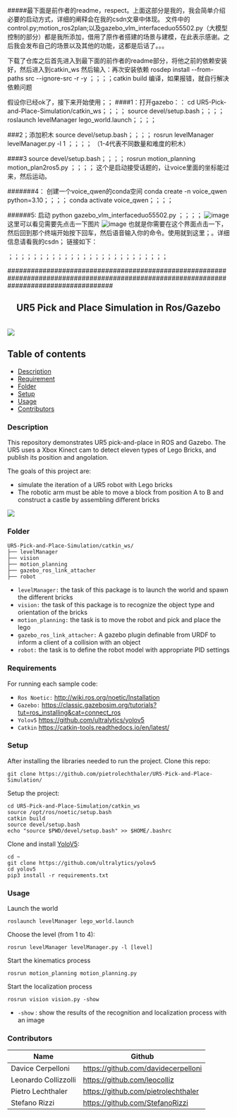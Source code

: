 #####最下面是前作者的readme，respect。上面这部分是我的，我会简单介绍必要的启动方式，详细的阐释会在我的csdn文章中体现。
文件中的control.py;motion_ros2plan;以及gazebo_vlm_interfaceduo55502.py（大模型控制的部分）都是我所添加，借用了原作者搭建的场景与建模，在此表示感谢。之后我会发布自己的场景以及其他的功能，这都是后话了。。。

下载了仓库之后首先进入到最下面的前作者的readme部分，将他之前的依赖安装好，然后进入到catkin_ws
然后输入：再次安装依赖
rosdep install --from-paths src --ignore-src -r -y
；；；；catkin build 编译，如果报错，就自行解决依赖问题

假设你已经ok了，接下来开始使用；；
####1：打开gazebo：：
cd UR5-Pick-and-Place-Simulation/catkin_ws；；；；
source devel/setup.bash；；；；
roslaunch levelManager lego_world.launch；；；；

###2；添加积木
source devel/setup.bash；；；；
rosrun levelManager levelManager.py -l 1  ；；；；      （1-4代表不同数量和难度的积木）


####3 
source devel/setup.bash；；；；
rosrun motion_planning motion_plan2ros5.py  ；；；；           这个是启动接受话题的，让voice里面的坐标能过来，然后运动。


#######4：
创建一个voice_qwen的conda空间
conda create -n voice_qwen python=3.10；；；；
conda activate voice_qwen；；；；



######5:
启动
python gazebo_vlm_interfaceduo55502.py ；；；；
![image](https://github.com/user-attachments/assets/c5d5745c-a9df-4254-84f3-dc0f239d491f)
这里可以看见需要先点击一下图片
![image](https://github.com/user-attachments/assets/b48b0391-605c-4f73-9346-74d7e681d282)
也就是你需要在这个界面点击一下，然后回到那个终端开始按下回车，然后语音输入你的命令。使用就到这里；。详细信息请看我的csdn；
链接如下：


；；；；；；；；；；；；；；；；；；；；；；；；；；


###########################################################################################################################################










































<p align="center">
  <h2 align="center">UR5 Pick and Place Simulation in Ros/Gazebo</h2>

  
</p>
<br>

<img src="https://github.com/pietrolechthaler/UR5-Pick-and-Place-Simulation/blob/main/main.png">

## Table of contents
- [Description](#description)
- [Requirement](#requirements)
- [Folder](#folder)
- [Setup](#setup)
- [Usage](#usage)
- [Contributors](#contributors)

### Description
This repository demonstrates UR5 pick-and-place in ROS and Gazebo. The UR5 uses a Xbox Kinect cam to detect eleven types of Lego Bricks, and publish its position and angolation. 

The goals of this project are:
- simulate the iteration of a UR5 robot with Lego bricks
- The robotic arm must be able to move a block from position A to B and construct a castle by assembling different bricks

<img src="https://github.com/pietrolechthaler/UR5-Pick-and-Place-Simulation/blob/main/intro.gif">

### Folder
```
UR5-Pick-and-Place-Simulation/catkin_ws/
├── levelManager
├── vision
├── motion_planning
├── gazebo_ros_link_attacher
├── robot
```
- `levelManager:` the task of this package is to launch the world and spawn the different bricks
- `vision:` the task of this package is to recognize the object type and orientation of the bricks
- `motion_planning:` the task is to move the robot and pick and place the lego
- `gazebo_ros_link_attacher:` A gazebo plugin definable from URDF to inform a client of a collision with an object
- `robot:` the task is to define the robot model with appropriate PID settings


### Requirements

For running each sample code:
- `Ros Noetic:` http://wiki.ros.org/noetic/Installation
- `Gazebo:` https://classic.gazebosim.org/tutorials?tut=ros_installing&cat=connect_ros
- `Yolov5` https://github.com/ultralytics/yolov5
- `Catkin` https://catkin-tools.readthedocs.io/en/latest/

### Setup

After installing the libraries needed to run the project. Clone this repo:
```
git clone https://github.com/pietrolechthaler/UR5-Pick-and-Place-Simulation/
```

Setup the project:
```
cd UR5-Pick-and-Place-Simulation/catkin_ws
source /opt/ros/noetic/setup.bash
catkin build
source devel/setup.bash
echo "source $PWD/devel/setup.bash" >> $HOME/.bashrc
```

Clone and install [YoloV5](https://github.com/ultralytics/yolov5):
```
cd ~
git clone https://github.com/ultralytics/yolov5
cd yolov5
pip3 install -r requirements.txt
```
### Usage

Launch the world
```
roslaunch levelManager lego_world.launch
```
Choose the level (from 1 to 4):
```
rosrun levelManager levelManager.py -l [level]
```
Start the kinematics process
```
rosrun motion_planning motion_planning.py
```
Start the localization process
```
rosrun vision vision.py -show
```
- `-show` : show the results of the recognition and localization process with an image

### Contributors

| Name                 | Github                               |
|----------------------|--------------------------------------|
| Davice Cerpelloni    | https://github.com/davidecerpelloni  |
| Leonardo Collizzolli | https://github.com/leocolliz         |
| Pietro Lechthaler    | https://github.com/pietrolechthaler  |
| Stefano Rizzi        | https://github.com/StefanoRizzi      |
